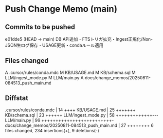 # Push Change Memo (main)

## Commits to be pushed
e01dde5 (HEAD -> main) DB API追加・FTSトリガ拡充・Ingest正規化/Non-JSON生ログ保存・USAGE更新・condaルール適用

## Files changed
A	.cursor/rules/conda.mdc
M	KB/USAGE.md
M	KB/schema.sql
M	LLM/ingest_mode.py
M	LLM/main.py
A	docs/change_memos/20250811-084513_push_main.md

## Diffstat
 .cursor/rules/conda.mdc                        | 14 ++++
 KB/USAGE.md                                    | 25 +++++++
 KB/schema.sql                                  | 23 ++++++
 LLM/ingest_mode.py                             | 58 +++++++++++++---
 LLM/main.py                                    | 96 +++++++++++++++++++++++++-
 docs/change_memos/20250811-084513_push_main.md | 27 ++++++++
 6 files changed, 234 insertions(+), 9 deletions(-)
